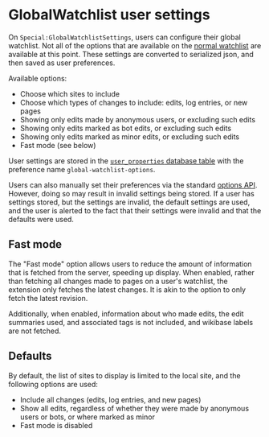 # GlobalWatchlist user settings

On `Special:GlobalWatchlistSettings`, users can configure their global watchlist. Not all of the
options that are available on the [normal watchlist](https://www.mediawiki.org/wiki/Help:Watchlist) are available
at this point. These settings are converted to serialized json, and then saved as user preferences.

Available options:

* Choose which sites to include
* Choose which types of changes to include: edits, log entries, or new pages
* Showing only edits made by anonymous users, or excluding such edits
* Showing only edits marked as bot edits, or excluding such edits
* Showing only edits marked as minor edits, or excluding such edits
* Fast mode (see below)

User settings are stored in the [`user_properties` database table](https://www.mediawiki.org/wiki/Special:MyLanguage/Manual:User_properties_table)
with the preference name `global-watchlist-options`.

Users can also manually set their preferences via the standard [options API](https://www.mediawiki.org/wiki/API:Options).
However, doing so may result in invalid settings being stored. If a user has settings stored,
but the settings are invalid, the default settings are used, and the user is alerted to the fact
that their settings were invalid and that the defaults were used.

## Fast mode

The "Fast mode" option allows users to reduce the amount of information that is fetched from the server,
speeding up display. When enabled, rather than fetching all changes made to pages on a user's watchlist,
the extension only fetches the latest changes. It is akin to the option to only fetch the latest
revision.

Additionally, when enabled, information about who made edits, the edit summaries used, and associated
tags is not included, and wikibase labels are not fetched.

## Defaults

By default, the list of sites to display is limited to the local site, and the following options
are used:

* Include all changes (edits, log entries, and new pages)
* Show all edits, regardless of whether they were made by anonymous users or bots, or where marked as minor
* Fast mode is disabled

